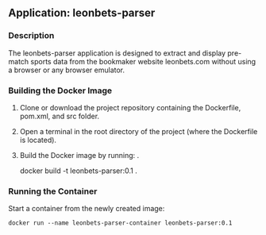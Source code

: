## Application: leonbets-parser

### Description

 The leonbets-parser application is designed to extract and display pre-match sports data from the bookmaker website 
leonbets.com without using a browser or any browser emulator.


### Building the Docker Image
1.	Clone or download the project repository containing the Dockerfile, pom.xml, and src folder.
2.	Open a terminal in the root directory of the project (where the Dockerfile is located).
3.	Build the Docker image by running:
 .

     docker build -t leonbets-parser:0.1 .

### Running the Container

 Start a container from the newly created image:

    docker run --name leonbets-parser-container leonbets-parser:0.1

